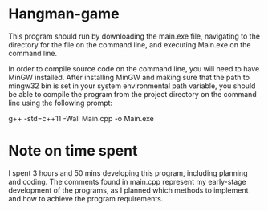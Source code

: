 # Hangman-game
This program should run by downloading the main.exe file, navigating to the directory for the file on the command line, and executing Main.exe on the command line.

In order to compile source code on the command line, you will need to have MinGW installed. After installing MinGW and making sure that the path to mingw32 bin is set in your system environmental path variable, you should be able to compile the program from the project directory on the command line using the following prompt:

g++ -std=c++11 -Wall Main.cpp -o Main.exe

# Note on time spent
I spent 3 hours and 50 mins developing this program, including planning and coding. The comments found in main.cpp represent my early-stage development of the programs, as I planned which methods to implement and how to achieve the program requirements.
